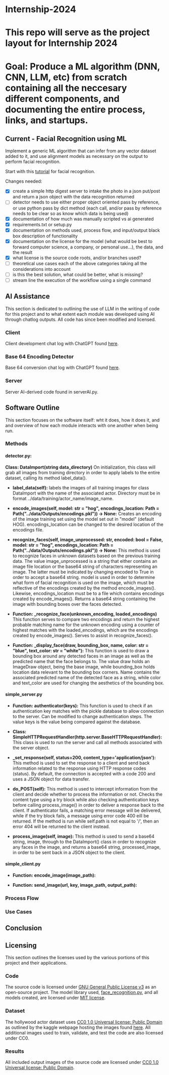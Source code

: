 # Internship-2024


# This repo will serve as the project layout for Internship 2024

# Goal: Produce a ML algorithm (DNN, CNN, LLM, etc) from scratch containing all the neccesary different components, and documenting the entire process, links, and startups.

## Current - Facial Recognition using ML

Implement a generic ML algorithm that can infer from any vector dataset added to it, and use alignment models as necessary on the output to perform facial recognition.

Start with this [tutorial](https://realpython.com/face-recognition-with-python/) for facial recognition.


Changes needed:
- [x] create a simple http digest server to intake the photo in a json put/post and return a json object with the data recognition returned
- [ ] detector needs to use either proper object oriented pass by reference, or use python pass by dict method (each call, and/or pass by reference needs to be clear so as know which data is being used)
- [x] documentation of how much was manually scripted vs ai generated
- [x] requirements.txt or setup.py
- [x] documentation on methods used, process flow, and input/output black box description of functionality
- [x] documentation on the license for the model (what would be best to forward computer science, a company, or personal use...), the data, and the result
- [x] what license is the source code roots, and/or branches used?
- [ ] theoretical use cases each of the above categories taking all the considerations into account
- [ ] is this the best solution, what could be better, what is missing?
- [ ] stream line the execution of the workflow using a single command

## AI Assistance

This section is dedicated to outlining the use of LLM in the writing of code for this project and to what extent each module was developed using AI through chatlog outputs. All code has since been modified and licensed.

### Client

Client development chat log with ChatGPT found [here](https://chatgpt.com/share/daa07414-3c79-479b-9ba3-eba416780782).

### Base 64 Encoding Detector

Base 64 conversion chat log with ChatGPT found [here](https://chatgpt.com/share/699b3c44-75a6-4599-ae44-6e24acf0a2a9).

### Server

Server AI-derived code found in serverAI.py.

## Software Outline

This section focuses on the software itself: wht it does, how it does it, and and overview of how each module interacts with one another when being run.

### Methods

#### detector.py:

**Class: DataImport(string data_directory)**
On initialization, this class will grab all images from training directory in order to apply labels to the entire dataset, calling its method label_data().

- **label_data(self):** 
labels the images of all training images for class DataImport with the name of the associated actor. Directory must be in format ../data/training/actor_name/image_name.

- **encode_images(self, model: str = "hog", encodings_location: Path = Path("../data/Outputs/encodings.pkl")) -> None:** 
Creates an encoding of the image training set using the model set out in "model" (default HOG). encodings_location can be changed to the desired location of the encodings file.

- **recognize_faces(self,  image_unprocessed: str, encoded: bool = False, model: str = "hog", encodings_location: Path = Path("../data/Outputs/encodings.pkl")) -> None:** 
This method is used to recognize faces in unknown datasets based on the previous training data. The value image_unprocessed is a string that either contains an image file location or the base64 string of characters representing an image. The latter must be indicated by changing encoded to True in order to accept a base64 string. model is used in order to determine what form of facial recognition is used on the image, which must be reflective of the encodings created by the method encode_images(). Likewise, encodings_location must be to a file which contains encodings created by encode_images(). Returns a base64 string containing the image with bounding boxes over the faces detected.

- **Function: _recognize_face(unknown_encoding, loaded_encodings)** 
This function serves to compare two encodings and return the highest probable matching name for the unknown encoding using a counter of highest matches with the loaded_encodings, which are the encodings created by encode_images(). Serves to assist in recognize_faces().

- **Function: _display_face(draw, bounding_box, name, color: str = "blue", text_color: str = "white"):**
This function is used to draw a bounding box around any detected faces in an image as well as the predicted name that the face belongs to. The value draw holds an ImageDraw object, being the base image, while bounding_box holds location data relevant to the bounding box corners. Name contains the associated predicted name of the detected face as a string, while color and text_color are used for changing the aesthetics of the bounding box.

#### simple_server.py

- **Function: authenticator(keys):**
This function is used to check if an authentication key matches with the pickle database to allow connection to the server. Can be modified to change authentication steps. The value keys is the value being compared against the database.

- **Class: SimpleHTTPRequestHandler(http.server.BaseHTTPRequestHandler):**
This class is used to run the server and call all methods associated with the server object.

- **_set_response(self, status=200, content_type='application/json'):**
This method is used to set the response to a client and send back information related to the response using HTTP response codes (status). By default, the connection is accepted with a code 200 and uses a JSON object for data transfer.

- **do_POST(self):**
This method is used to intercept information from the client and decide whether to process the information or not. Checks the content type using a try block while also checking authentication keys before calling process_image() in order to deliver a response back to the client. If authenticator fails, a matching error message will be delivered, while if the try block fails, a message using error code 400 eill be returned. If the method is run while self.path is not equal to '/', then an error 404 will be returned to the client instead.

- **process_image(self, image):**
This method is used to send a base64 string, image, through to the DataImport() class in order to recognize any faces in the image, and returns a base64 string, processed_image, in order to be sent back in a JSON object to the client.

#### simple_client.py

- **Function: encode_image(image_path):**

- **Function: send_image(url, key, image_path, output_path):**

### Process Flow



### Use Cases



## Conclusion



## Licensing

This section outlines the licenses used by the various portions of this project and their applications.

### Code

The source code is licensed under [GNU General Public License v3](https://spdx.org/licenses/GPL-3.0-only#:~:text=The%20GNU%20General%20Public%20License,share%20and%20change%20the%20works.) as an open-source project. The model library used, [face_recognition.py](https://pypi.org/project/face-recognition/), and all models created, are licensed under [MIT license](https://choosealicense.com/licenses/mit/).

### Dataset

The hollywood actor dataset uses [CC0 1.0 Universal license: Public Domain](https://creativecommons.org/publicdomain/zero/1.0/) as outlined by the kaggle webpage hosting the images found [here](https://www.kaggle.com/datasets/bhaveshmittal/celebrity-face-recognition-dataset). All additional images used to train, validate, and test the code are also licensed under CC0.

### Results

All included output images of the source code are licensed under [CC0 1.0 Universal license: Public Domain](https://creativecommons.org/publicdomain/zero/1.0/). 